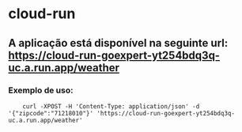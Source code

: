 # cloud-run

## A aplicação está disponível na seguinte url: https://cloud-run-goexpert-yt254bdq3q-uc.a.run.app/weather
### Exemplo de uso:
        curl -XPOST -H 'Content-Type: application/json' -d '{"zipcode":"71218010"}' 'https://cloud-run-goexpert-yt254bdq3q-uc.a.run.app/weather'
